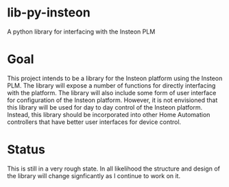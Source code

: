 # lib-py-insteon
A python library for interfacing with the Insteon PLM

# Goal
This project intends to be a library for the Insteon platform using the Insteon PLM.  The library will expose a number of functions for directly interfacing with the platform.  The library will also include some form of user interface for configuration of the Insteon platform.  However, it is not envisioned that this library will be used for day to day control of the Insteon platform.  Instead, this library should be incorporated into other Home Automation controllers that have better user interfaces for device control.

# Status
This is still in a very rough state.  In all likelihood the structure and design of the library will change signficantly as I continue to work on it. 
